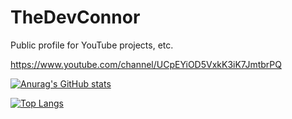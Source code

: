 # TheDevConnor

Public profile for YouTube projects, etc.

https://www.youtube.com/channel/UCpEYiOD5VxkK3iK7JmtbrPQ

[![Anurag's GitHub stats](https://github-readme-stats.vercel.app/api?username=TheRealHiThere&theme=dracula&count_private=true)](https://github.com/anuraghazra/github-readme-stats)

[![Top Langs](https://github-readme-stats.vercel.app/api/top-langs/?username=TheRealHiThere&theme=dracula)](https://github.com/anuraghazra/github-readme-stats)
